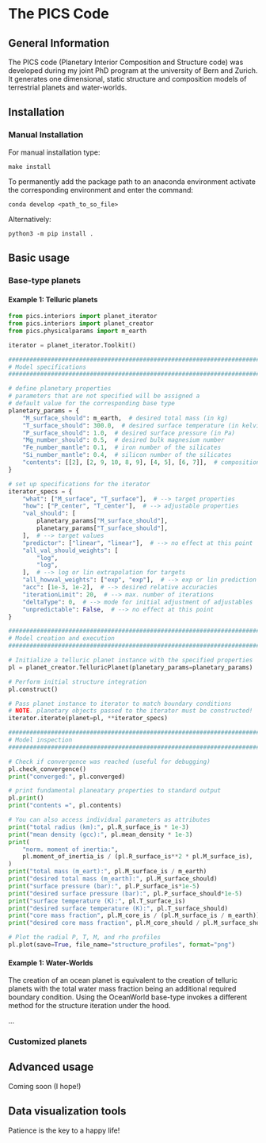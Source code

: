 # The PICS Code

## General Information

The PICS code (Planetary Interior Composition and Structure code) was developed during my joint PhD program at the university of Bern and Zurich. It generates one dimensional, static structure and composition models of terrestrial planets and water-worlds.

## Installation

### Manual Installation

For manual installation type:

``` 
make install
```

To permanently add the package path to an anaconda environment activate the corresponding environment and enter the command:

```
conda develop <path_to_so_file>
```

Alternatively:

```
python3 -m pip install .
```

## Basic usage

### Base-type planets

#### Example 1: Telluric planets

```python
from pics.interiors import planet_iterator
from pics.interiors import planet_creator
from pics.physicalparams import m_earth

iterator = planet_iterator.Toolkit()

#######################################################################
# Model specifications
#######################################################################

# define planetary properties
# parameters that are not specified will be assigned a
# default value for the corresponding base type
planetary_params = {
    "M_surface_should": m_earth,  # desired total mass (in kg)
    "T_surface_should": 300.0,  # desired surface temperature (in kelvin)
    "P_surface_should": 1.0,  # desired surface pressure (in Pa)
    "Mg_number_should": 0.5,  # desired bulk magnesium number
    "Fe_number_mantle": 0.1,  # iron number of the silicates
    "Si_number_mantle": 0.4,  # silicon number of the silicates
    "contents": [[2], [2, 9, 10, 8, 9], [4, 5], [6, 7]],  # composition of each layer
}

# set up specifications for the iterator
iterator_specs = {
    "what": ["M_surface", "T_surface"],  # --> target properties
    "how": ["P_center", "T_center"],  # --> adjustable properties
    "val_should": [
        planetary_params["M_surface_should"],
        planetary_params["T_surface_should"],
    ],  # --> target values
    "predictor": ["linear", "linear"],  # --> no effect at this point
    "all_val_should_weights": [
        "log",
        "log",
    ],  # --> log or lin extrapolation for targets
    "all_howval_weights": ["exp", "exp"],  # --> exp or lin prediction for adjustables
    "acc": [1e-3, 1e-2],  # --> desired relative accuracies
    "iterationLimit": 20,  # --> max. number of iterations
    "deltaType": 0,  # --> mode for initial adjustment of adjustables
    "unpredictable": False,  # --> no effect at this point
}

#######################################################################
# Model creation and execution
#######################################################################

# Initialize a telluric planet instance with the specified properties
pl = planet_creator.TelluricPlanet(planetary_params=planetary_params)

# Perform initial structure integration
pl.construct()

# Pass planet instance to iterator to match boundary conditions
# NOTE. planetary objects passed to the iterator must be constructed!
iterator.iterate(planet=pl, **iterator_specs)

#######################################################################
# Model inspection
#######################################################################

# Check if convergence was reached (useful for debugging)
pl.check_convergence()
print("converged:", pl.converged)

# print fundamental planeatary properties to standard output
pl.print()
print("contents =", pl.contents)

# You can also access individual parameters as attributes
print("total radius (km):", pl.R_surface_is * 1e-3)
print("mean density (gcc):", pl.mean_density * 1e-3)
print(
    "norm. moment of inertia:",
    pl.moment_of_inertia_is / (pl.R_surface_is**2 * pl.M_surface_is),
)
print("total mass (m_eart):", pl.M_surface_is / m_earth)
print("desired total mass (m_earth):", pl.M_surface_should)
print("surface pressure (bar):", pl.P_surface_is*1e-5)
print("desired surface pressure (bar):", pl.P_surface_should*1e-5)
print("surface temperature (K):", pl.T_surface_is)
print("desired surface temperature (K):", pl.T_surface_should)
print("core mass fraction", pl.M_core_is / (pl.M_surface_is / m_earth))
print("desired core mass fraction", pl.M_core_should / pl.M_surface_should)

# Plot the radial P, T, M, and rho profiles
pl.plot(save=True, file_name="structure_profiles", format="png")

```

#### Example 1: Water-Worlds

The creation of an ocean planet is equivalent to the creation of telluric planets with the total water mass fraction being an additional required boundary condition. Using the OceanWorld base-type invokes a different method for the structure iteration under the hood.

...

### Customized planets

## Advanced usage

Coming soon (I hope!)

## Data visualization tools

Patience is the key to a happy life!